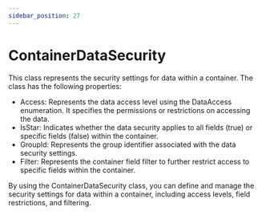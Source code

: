 ```yaml
---
sidebar_position: 27
---
```

# ContainerDataSecurity

This class represents the security settings for data within a container. The class has the following properties:

- Access: Represents the data access level using the DataAccess enumeration. It specifies the permissions or restrictions on accessing the data.
- IsStar: Indicates whether the data security applies to all fields (true) or specific fields (false) within the container.
- GroupId: Represents the group identifier associated with the data security settings.
- Filter: Represents the container field filter to further restrict access to specific fields within the container.

By using the ContainerDataSecurity class, you can define and manage the security settings for data within a container, including access levels, field restrictions, and filtering.
